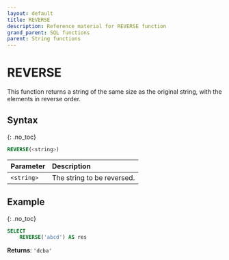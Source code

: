 ```yaml
---
layout: default
title: REVERSE
description: Reference material for REVERSE function
grand_parent: SQL functions
parent: String functions
---
```


# REVERSE

This function returns a string of the same size as the original string, with the elements in reverse order.

## Syntax
{: .no_toc}

```sql
REVERSE(<string>)
```

| Parameter  | Description                |
| :---------- | :-------------------------- |
| `<string>` | The string to be reversed. |

## Example
{: .no_toc}

```sql
SELECT
	REVERSE('abcd') AS res
```

**Returns**: `'dcba'`
